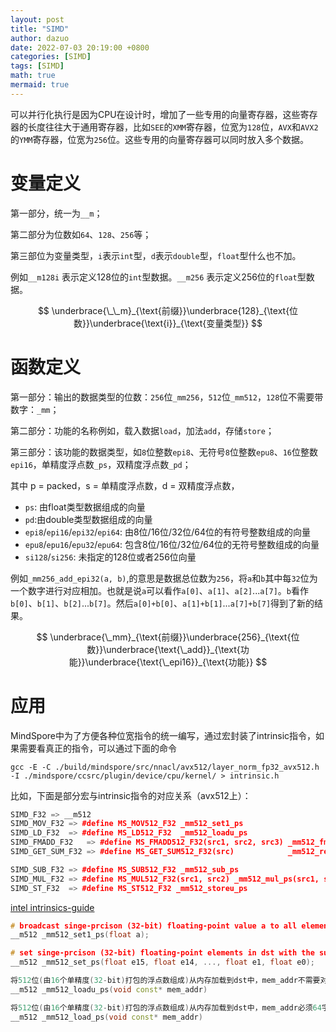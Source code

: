 ```yaml
---
layout: post
title: "SIMD"
author: dazuo
date: 2022-07-03 20:19:00 +0800
categories: [SIMD]
tags: [SIMD]
math: true
mermaid: true
---
```



可以并行化执行是因为CPU在设计时，增加了一些专用的向量寄存器，这些寄存器的长度往往大于通用寄存器，比如`SEE`的`XMM`寄存器，位宽为`128`位，`AVX`和`AVX2`的`YMM`寄存器，位宽为`256`位。这些专用的向量寄存器可以同时放入多个数据。



# 变量定义

第一部分，统一为`__m`；

第二部分为位数如`64`、`128`、`256`等；

第三部位为变量类型，`i`表示`int`型，`d`表示`double`型，`float`型什么也不加。

例如`__m128i` 表示定义128位的`int`型数据。`__m256` 表示定义256位的`float`型数据。


$$
\underbrace{\_\_m}_{\text{前缀}}\underbrace{128}_{\text{位数}}\underbrace{\text{i}}_{\text{变量类型}}
$$


# 函数定义

第一部分：输出的数据类型的位数：`256`位`_mm256`，`512`位`_mm512`，`128`位不需要带数字：`_mm`；

第二部分：功能的名称例如，载入数据`load`，加法`add`，存储`store`；

第三部分：该功能的数据类型，如`8`位整数`epi8`、无符号`8`位整数`epu8`、`16`位整数`epi16`，单精度浮点数`_ps`，双精度浮点数`_pd`；

其中 p = packed，s = 单精度浮点数，d = 双精度浮点数，

- `ps`: 由float类型数据组成的向量
- `pd`:由double类型数据组成的向量
- `epi8`/`epi16`/`epi32`/`epi64`: 由8位/16位/32位/64位的有符号整数组成的向量
- `epu8`/`epu16`/`epu32`/`epu64`: 包含8位/16位/32位/64位的无符号整数组成的向量
- `si128`/`si256`: 未指定的128位或者256位向量



例如`_mm256_add_epi32(a, b)`,的意思是数据总位数为`256`，将`a`和`b`其中每`32`位为一个数字进行对应相加。也就是说`a`可以看作`a[0]`、`a[1]`、`a[2]`...`a[7]`。`b`看作`b[0]`、`b[1]`、`b[2]`...`b[7]`。然后`a[0]+b[0]`、`a[1]+b[1]`...`a[7]+b[7]`得到了新的结果。


$$
\underbrace{\_mm}_{\text{前缀}}\underbrace{256}_{\text{位数}}\underbrace{\text{\_add}}_{\text{功能}}\underbrace{\text{\_epi16}}_{\text{功能}}
$$



# 应用

MindSpore中为了方便各种位宽指令的统一编写，通过宏封装了intrinsic指令，如果需要看真正的指令，可以通过下面的命令

```shell
gcc -E -C ./build/mindspore/src/nnacl/avx512/layer_norm_fp32_avx512.h -I ./mindspore/ccsrc/plugin/device/cpu/kernel/ > intrinsic.h
```

比如，下面是部分宏与intrinsic指令的对应关系（avx512上）：

```c++
SIMD_F32 => __m512
SIMD_MOV_F32 => #define MS_MOV512_F32 _mm512_set1_ps
SIMD_LD_F32  => #define MS_LD512_F32  _mm512_loadu_ps
SIMD_FMADD_F32   => #define MS_FMADD512_F32(src1, src2, src3) _mm512_fmadd_ps(src1, src2, src3)
SIMD_GET_SUM_F32 => #define MS_GET_SUM512_F32(src) 		      _mm512_reduce_add_ps(src)

SIMD_SUB_F32 => #define MS_SUB512_F32 _mm512_sub_ps
SIMD_MUL_F32 => #define MS_MUL512_F32(src1, src2) _mm512_mul_ps(src1, src2)
SIMD_ST_F32  => #define MS_ST512_F32 _mm512_storeu_ps
```



[intel intrinsics-guide](https://www.intel.com/content/www/us/en/docs/intrinsics-guide/index.html)

```c++
# broadcast singe-prcison (32-bit) floating-point value a to all elements of dst
__m512 _mm512_set1_ps(float a);

# set singe-prcison (32-bit) floating-point elements in dst with the supplied values.
__m512 _mm512_set_ps(float e15, float e14, ..., float e1, float e0);

将512位(由16个单精度(32-bit)打包的浮点数组成)从内存加载到dst中，mem_addr不需要对齐。
__m512 _mm512_loadu_ps(void const* mem_addr)

将512位(由16个单精度(32-bit)打包的浮点数组成)从内存加载到dst中，mem_addr必须64字节对齐，否则可能会产生通用保护异常。
__m512 _mm512_load_ps(void const* mem_addr)
```

